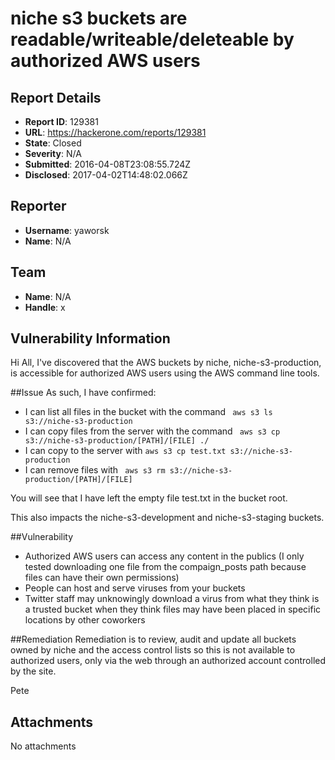 # niche s3 buckets are readable/writeable/deleteable by authorized AWS users

## Report Details
- **Report ID**: 129381
- **URL**: https://hackerone.com/reports/129381
- **State**: Closed
- **Severity**: N/A
- **Submitted**: 2016-04-08T23:08:55.724Z
- **Disclosed**: 2017-04-02T14:48:02.066Z

## Reporter
- **Username**: yaworsk
- **Name**: N/A

## Team
- **Name**: N/A
- **Handle**: x

## Vulnerability Information
Hi All,
I've discovered that the AWS buckets by niche, niche-s3-production,  is accessible for authorized AWS users using the AWS command line tools.

##Issue
As such, I have confirmed:
- I can list all files in the bucket with the command ``` aws s3 ls s3://niche-s3-production```
- I can copy files from the server with the command ``` aws s3 cp s3://niche-s3-production/[PATH]/[FILE] ./```
- I can copy to the server with ```aws s3 cp test.txt s3://niche-s3-production```
- I can remove files with ``` aws s3 rm s3://niche-s3-production/[PATH]/[FILE]```

You will see that I have left the empty file test.txt in the bucket root.

This also impacts the niche-s3-development and niche-s3-staging buckets.

##Vulnerability
- Authorized AWS users can access any content in the publics (I only tested downloading one file from the compaign_posts path because files can have their own permissions)
- People can host and serve viruses from your buckets
- Twitter staff may unknowingly download a virus from what they think is a trusted bucket when they think files may have been placed in specific locations by other coworkers

##Remediation
Remediation is to review, audit and update all buckets owned by niche and the access control lists so this is not available to authorized users, only via the web through an authorized account controlled by the site.

Pete

## Attachments
No attachments

